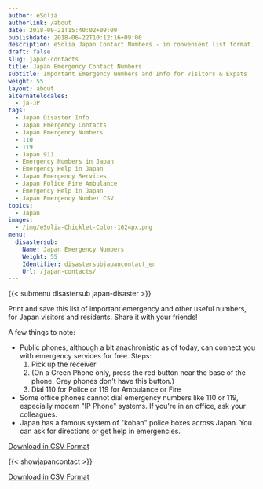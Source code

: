 ```yaml
---
author: eSolia
authorlink: /about
date: 2018-09-21T15:40:02+09:00
publishdate: 2018-06-22T10:12:16+09:00
description: eSolia Japan Contact Numbers - in convenient list format.
draft: false
slug: japan-contacts
title: Japan Emergency Contact Numbers
subtitle: Important Emergency Numbers and Info for Visitors & Expats
weight: 55
layout: about
alternatelocales:
  - ja-JP
tags:
  - Japan Disaster Info
  - Japan Emergency Contacts
  - Japan Emergency Numbers
  - 110
  - 119
  - Japan 911
  - Emergency Numbers in Japan
  - Emergency Help in Japan
  - Japan Emergency Services
  - Japan Police Fire Ambulance
  - Emergency Help in Japan
  - Japan Emergency Number CSV
topics:
  - Japan
images:
  - /img/eSolia-Chicklet-Color-1024px.png
menu:
  disastersub:
    Name: Japan Emergency Numbers
    Weight: 55
    Identifier: disastersubjapancontact_en
    Url: /japan-contacts/
---
```


{{< submenu disastersub japan-disaster >}}

Print and save this list of important emergency and other useful numbers, for Japan visitors and residents. Share it with your friends! 

A few things to note: 

* Public phones, although a bit anachronistic as of today, can connect you with emergency services for free. Steps: 
  1. Pick up the receiver
  1. (On a Green Phone only, press the red button near the base of the phone. Grey phones don't have this button.)
  1. Dial 110 for Police or 119 for Ambulance or Fire
* Some office phones cannot dial emergency numbers like 110 or 119, especially modern "IP Phone" systems. If you're in an office, ask your colleagues. 
* Japan has a famous system of "koban" police boxes across Japan. You can ask for directions or get help in emergencies. 

<a class="button is-esolia-blue-1" href="/eSolia-Japan-Emergency-Contacts.en.csv">Download in CSV Format</a>

{{< showjapancontact >}}

<a class="button is-esolia-blue-1" href="/eSolia-Japan-Emergency-Contacts.en.csv">Download in CSV Format</a>